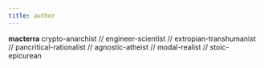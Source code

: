 ```yaml
---
title: author
---
```


**macterra** crypto-anarchist // engineer-scientist // extropian-transhumanist // pancritical-rationalist // agnostic-atheist // modal-realist // stoic-epicurean
